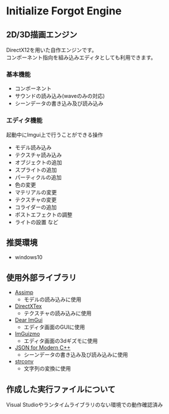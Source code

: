 # Initialize Forgot Engine

## 2D/3D描画エンジン

  DirectX12を用いた自作エンジンです。  
  コンポーネント指向を組み込みエディタとしても利用できます。

### 基本機能
- コンポーネント
- サウンドの読み込み(waveのみの対応)
- シーンデータの書き込み及び読み込み

### エディタ機能
  起動中にImgui上で行うことができる操作
- モデル読み込み
- テクスチャ読み込み
- オブジェクトの追加
- スプライトの追加
- パーティクルの追加
- 色の変更
- マテリアルの変更
- テクスチャの変更
- コライダーの追加
- ポストエフェクトの調整
- ライトの設置
など

## 推奨環境
- windows10

## 使用外部ライブラリ
- [Assimp](https://github.com/assimp/assimp)
  - モデルの読み込みに使用
- [DirectXTex](https://github.com/microsoft/DirectXTex)
  - テクスチャの読み込みに使用
- [Dear ImGui](https://github.com/ocornut/imgui)
  - エディタ画面のGUIに使用
- [ImGuizmo](https://github.com/CedricGuillemet/ImGuizmo)
  - エディタ画面の3dギズモに使用
- [JSON for Modern C++](https://github.com/nlohmann/json)
  - シーンデータの書き込み及び読み込みに使用
- [strconv](https://github.com/javacommons/strconv)
  - 文字列の変換に使用

## 作成した実行ファイルについて
Visual Studioやランタイムライブラリのない環境での動作確認済み
